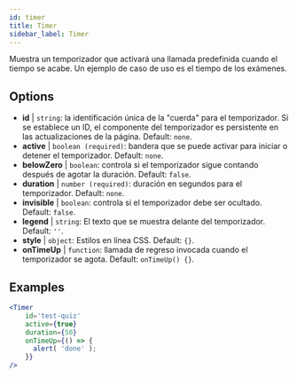 ```yaml
---
id: timer 
title: Timer
sidebar_label: Timer
---
```


Muestra un temporizador que activará una llamada predefinida cuando el tiempo se acabe. Un ejemplo de caso de uso es el tiempo de los exámenes.

## Options

* __id__ | `string`: la identificación única de la "cuerda" para el temporizador. Si se establece un ID, el componente del temporizador es persistente en las actualizaciones de la página. Default: `none`.
* __active__ | `boolean (required)`: bandera que se puede activar para iniciar o detener el temporizador. Default: `none`.
* __belowZero__ | `boolean`: controla si el temporizador sigue contando después de agotar la duración. Default: `false`.
* __duration__ | `number (required)`: duración en segundos para el temporizador. Default: `none`.
* __invisible__ | `boolean`: controla si el temporizador debe ser ocultado. Default: `false`.
* __legend__ | `string`: El texto que se muestra delante del temporizador. Default: `''`.
* __style__ | `object`: Estilos en línea CSS. Default: `{}`.
* __onTimeUp__ | `function`: llamada de regreso invocada cuando el temporizador se agota. Default: `onTimeUp() {}`.


## Examples

```jsx live
<Timer 
    id='test-quiz'
    active={true} 
    duration={50} 
    onTimeUp={() => {
      alert( 'done' );
    }}
/>
```

